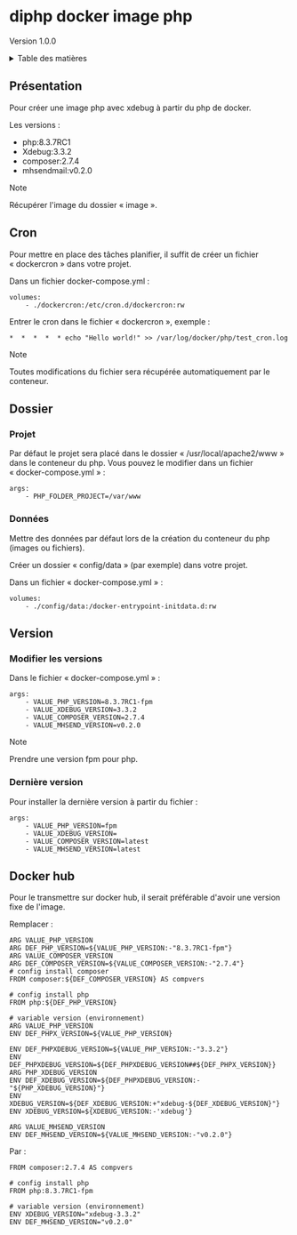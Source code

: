 # diphp docker image php <br />
Version 1.0.0

<details>
  <summary>Table des matières</summary>
  <ol>
    <li><a href="#Présentation">Présentation</a></li>
    <li><a href="#Cron">Cron</a></li>
    <li>
        <a href="#Dossier">Dossier</a>
        <ul>
            <li><a href="#Projet">Projet</a></li>
            <li><a href="#Données">Donnés</a></li>
        </ul>
    </li>
    <li>
        <a href="#Version">Version</a>
        <ul>
            <li><a href="#Modifier-les-versions">Modifier les versions</a></li>
            <li><a href="#Dernière-version">Dernière version</a></li>
        </ul>
    </li>
    <li><a href="#Docker-hub">Docker hub</a></li>
  </ol>
</details>

## Présentation

Pour créer une image php avec xdebug à partir du php de docker.

Les versions :
<ul>
  <li>php:8.3.7RC1</li>
  <li>Xdebug:3.3.2</li>
  <li>composer:2.7.4</li>
  <li>mhsendmail:v0.2.0</li>
</ul>

> [!NOTE]
> Récupérer l'image du dossier « image ».

## Cron

Pour mettre en place des tâches planifier, il suffit de créer un fichier « dockercron » dans votre projet.

Dans un fichier docker-compose.yml :
```
volumes:
    - ./dockercron:/etc/cron.d/dockercron:rw
```

Entrer le cron dans le fichier « dockercron », exemple :
```
*  *  *  *  * echo "Hello world!" >> /var/log/docker/php/test_cron.log
```

> [!NOTE]
> Toutes modifications du fichier sera récupérée automatiquement par le conteneur.

## Dossier

### Projet

Par défaut le projet sera placé dans le dossier « /usr/local/apache2/www » dans le conteneur du php.
Vous pouvez le modifier dans un fichier  « docker-compose.yml » :

```
args:
    - PHP_FOLDER_PROJECT=/var/www
```

### Données

Mettre des données par défaut lors de la création du conteneur du php (images ou fichiers).

Créer un dossier « config/data » (par exemple) dans votre projet.

Dans un fichier « docker-compose.yml » :
```
volumes:
    - ./config/data:/docker-entrypoint-initdata.d:rw
```

## Version

### Modifier les versions

Dans le fichier « docker-compose.yml » :

```
args:
    - VALUE_PHP_VERSION=8.3.7RC1-fpm
    - VALUE_XDEBUG_VERSION=3.3.2
    - VALUE_COMPOSER_VERSION=2.7.4
    - VALUE_MHSEND_VERSION=v0.2.0
```

> [!NOTE]
> Prendre une version fpm pour php.

### Dernière version

Pour installer la dernière version à partir du fichier :

```
args:
    - VALUE_PHP_VERSION=fpm
    - VALUE_XDEBUG_VERSION=
    - VALUE_COMPOSER_VERSION=latest
    - VALUE_MHSEND_VERSION=latest
```

## Docker hub

Pour le transmettre sur docker hub, il serait préférable d'avoir une version fixe de l'image.

Remplacer :
```
ARG VALUE_PHP_VERSION
ARG DEF_PHP_VERSION=${VALUE_PHP_VERSION:-"8.3.7RC1-fpm"}
ARG VALUE_COMPOSER_VERSION
ARG DEF_COMPOSER_VERSION=${VALUE_COMPOSER_VERSION:-"2.7.4"}
# config install composer
FROM composer:${DEF_COMPOSER_VERSION} AS compvers

# config install php
FROM php:${DEF_PHP_VERSION}

# variable version (environnement)
ARG VALUE_PHP_VERSION
ENV DEF_PHPX_VERSION=${VALUE_PHP_VERSION}

ENV DEF_PHPXDEBUG_VERSION=${VALUE_PHP_VERSION:-"3.3.2"}
ENV DEF_PHPXDEBUG_VERSION=${DEF_PHPXDEBUG_VERSION##${DEF_PHPX_VERSION}}
ARG PHP_XDEBUG_VERSION
ENV DEF_XDEBUG_VERSION=${DEF_PHPXDEBUG_VERSION:-"${PHP_XDEBUG_VERSION}"}
ENV XDEBUG_VERSION=${DEF_XDEBUG_VERSION:+"xdebug-${DEF_XDEBUG_VERSION}"}
ENV XDEBUG_VERSION=${XDEBUG_VERSION:-'xdebug'}

ARG VALUE_MHSEND_VERSION
ENV DEF_MHSEND_VERSION=${VALUE_MHSEND_VERSION:-"v0.2.0"}
```

Par :
```
FROM composer:2.7.4 AS compvers

# config install php
FROM php:8.3.7RC1-fpm

# variable version (environnement)
ENV XDEBUG_VERSION="xdebug-3.3.2"
ENV DEF_MHSEND_VERSION="v0.2.0"
```
